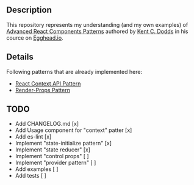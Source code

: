 ## Description

This repository represents my understanding (and my own examples) of [Advanced React Components Patterns](https://egghead.io/courses/advanced-react-component-patterns) authored by [Kent C. Dodds](https://kentcdodds.com/) in his cource on [Egghead.io](https://egghead.io).

## Details

Following patterns that are already implemented here:

-   [React Context API Pattern](https://github.com/pewstiepoll/react-patterns/blob/master/patterns/context.jsx)
-   [Render-Props Pattern](https://github.com/pewstiepoll/react-patterns/blob/master/patterns/render-props.jsx)

## TODO

-   Add CHANGELOG.md [x]
-   Add Usage component for "context" patter [x]
-   Add es-lint [x]
-   Implement "state-initialize pattern" [x]
-   Implement "state reducer" [x]
-   Implement "control props" [ ]
-   Implement "provider pattern" [ ]
-   Add examples [ ]
-   Add tests [ ]
